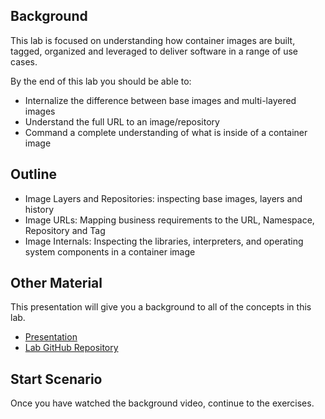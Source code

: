 ## Background
This lab is focused on understanding how container images are built, tagged, organized and leveraged to deliver software in a range of use cases.

By the end of this lab you should be able to:
- Internalize the difference between base images and multi-layered images
- Understand the full URL to an image/repository
- Command a complete understanding of what is inside of a container image

## Outline
- Image Layers and Repositories: inspecting base images, layers and history
- Image URLs: Mapping business requirements to the URL, Namespace, Repository and Tag
- Image Internals: Inspecting the libraries, interpreters, and operating system components in a container image

## Other Material
This presentation will give you a background to all of the concepts in this lab.
- [Presentation](https://goo.gl/wnB7JK)
- [Lab GitHub Repository](https://github.com/openshift-labs/learn-katacoda)

## Start Scenario
Once you have watched the background video, continue to the exercises.

